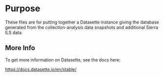 # Purpose

These files are for putting together a Datasette instance giving the database generated from the collection-analysis data snapshots and additional Sierra ILS data

## More Info

To get more information on Datasette, see the docs here:

<https://docs.datasette.io/en/stable/>
